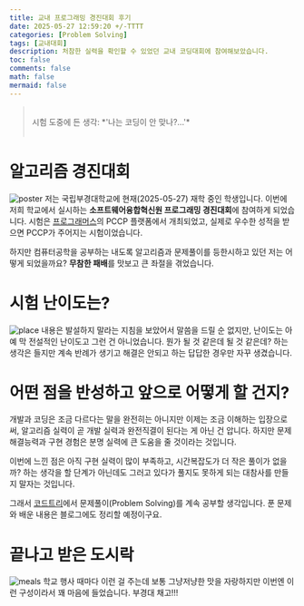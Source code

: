 ```yaml
---
title: 교내 프로그래밍 경진대회 후기
date: 2025-05-27 12:59:20 +/-TTTT
categories: [Problem Solving]
tags: [교내대회]
description: 처참한 실력을 확인할 수 있었던 교내 코딩대회에 참여해보았습니다.
toc: false
comments: false
math: false
mermaid: false
---
```


> <br>
> 시험 도중에 든 생각: *'나는 코딩이 안 맞나?...'* <br>
> <br>

# 알고리즘 경진대회
![poster](https://res.cloudinary.com/dxg1pv6jt/image/upload/v1748319615/%EC%82%AC%EC%A7%84_2025._5._27._13_18_26_z5ezk7.jpg)
저는 국립부경대학교에 현재(2025-05-27) 재학 중인 학생입니다. 이번에 저희 학교에서 실시하는 **소프트웨어융합혁신원 프로그래밍 경진대회**에 참여하게 되었습니다. 시험은 [프로그래머스](https://www.programmers.co.kr)의 PCCP 플랫폼에서 개최되었고, 실제로 우수한 성적을 받으면 PCCP가 주어지는 시험이었습니다.   

하지만 컴퓨터공학을 공부하는 내도록 알고리즘과 문제풀이를 등한시하고 있던 저는 어떻게 되었을까요? **무참한 패배**를 맛보고 큰 좌절을 겪었습니다.

# 시험 난이도는?
![place](https://res.cloudinary.com/dxg1pv6jt/image/upload/v1748319616/%EC%82%AC%EC%A7%84_2025._5._27._09_26_13_auyu6r.jpg)
내용은 발설하지 말라는 지침을 보았어서 말씀을 드릴 순 없지만, 난이도는 아예 막 전설적인 난이도고 그런 건 아니었습니다. 뭔가 될 것 같은데 될 것 같은데? 하는 생각은 들지만 계속 반례가 생기고 해결은 안되고 하는 답답한 경우만 자꾸 생겼습니다.

# 어떤 점을 반성하고 앞으로 어떻게 할 건지?
개발과 코딩은 조금 다르다는 말을 완전히는 아니지만 이제는 조금 이해하는 입장으로써, 알고리즘 실력이 곧 개발 실력과 완전직결이 된다는 게 아닌 건 압니다. 하지만 문제해결능력과 구현 경험은 분명 실력에 큰 도움을 줄 것이라는 것입니다.  

이번에 느낀 점은 아직 구현 실력이 많이 부족하고, 시간복잡도가 더 작은 풀이가 없을까? 하는 생각을 할 단계가 아닌데도 그러고 있다가 풀지도 못하게 되는 대참사를 만들지 말자는 것입니다.   

그래서 [코드트리](https://www.codetree.ai)에서 문제풀이(Problem Solving)를 계속 공부할 생각입니다. 푼 문제와 배운 내용은 블로그에도 정리할 예정이구요.

# 끝나고 받은 도시락
![meals](https://res.cloudinary.com/dxg1pv6jt/image/upload/v1748319616/%EC%82%AC%EC%A7%84_2025._5._27._12_43_14_u1usaz.jpg)
학교 행사 때마다 이런 걸 주는데 보통 그냥저냥한 맛을 자랑하지만 이번엔 이런 구성이라서 꽤 마음에 들었습니다. 부경대 채고!!!